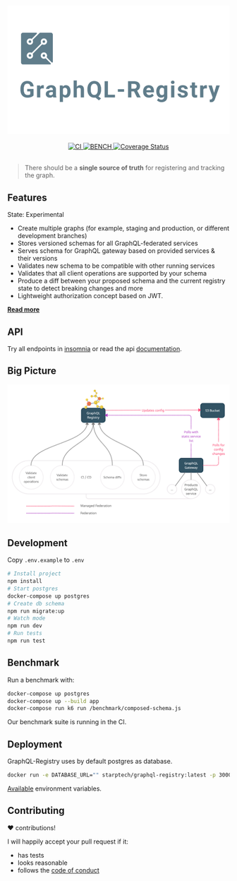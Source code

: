 <div align="center">
  <img src="./docs/logo.png" alt="graphql-registry" width="550" />
</div>

<br>

<div align="center">
  <a href="https://github.com/StarpTech/graphql-registry/actions?query=workflow%3ACI">
    <img src="https://github.com/StarpTech/graphql-registry/actions/workflows/ci.yml/badge.svg" alt="CI" />
  </a>
  <a href="https://github.com/StarpTech/graphql-registry/actions?query=workflow%3ABENCH">
    <img src="https://github.com/StarpTech/graphql-registry/actions/workflows/bench.yml/badge.svg" alt="BENCH" />
  </a>
  <a href='https://coveralls.io/github/StarpTech/graphql-registry?branch=main'><img src='https://coveralls.io/repos/github/StarpTech/graphql-registry/badge.svg?branch=main' alt='Coverage Status' /></a>
</div>

<br/>

> There should be a **single source of truth** for registering and tracking the graph.

## Features

State: Experimental

- Create multiple graphs (for example, staging and production, or different development branches)
- Stores versioned schemas for all GraphQL-federated services
- Serves schema for GraphQL gateway based on provided services & their versions
- Validates new schema to be compatible with other running services
- Validates that all client operations are supported by your schema
- Produce a diff between your proposed schema and the current registry state to detect breaking changes and more
- Lightweight authorization concept based on JWT.

[**Read more**](https://principledgraphql.com/integrity#3-track-the-schema-in-a-registry)

## API

Try all endpoints in [insomnia](https://insomnia.rest/run/?label=GraphQL%20Registry&uri=https%3A%2F%2Fraw.githubusercontent.com%2FStarpTech%2Fgraphql-registry%2Fmain%2Finsomnia.json) or read the api [documentation](./docs/api.md).

## Big Picture

<div align="center">
  <img src="./docs/usecases-02.png" alt="graphql-registry" />
</div>

## Development

Copy `.env.example` to `.env`

```sh
# Install project
npm install
# Start postgres
docker-compose up postgres
# Create db schema
npm run migrate:up
# Watch mode
npm run dev
# Run tests
npm run test
```

## Benchmark

Run a benchmark with:

```sh
docker-compose up postgres
docker-compose up --build app
docker-compose run k6 run /benchmark/composed-schema.js
```

Our benchmark suite is running in the CI.

## Deployment

GraphQL-Registry uses by default postgres as database.

```sh
docker run -e DATABASE_URL="" starptech/graphql-registry:latest -p 3000:3000
```

[Available](/src/core/env.schema.ts) environment variables.

## Contributing

❤️ contributions!

I will happily accept your pull request if it:

- has tests
- looks reasonable
- follows the [code of conduct](./CODE_OF_CONDUCT.md)
